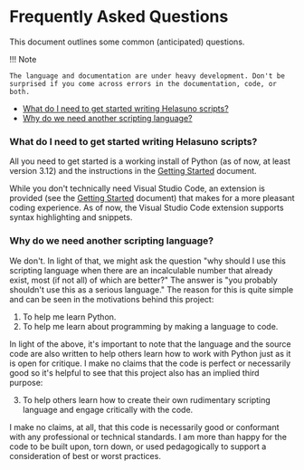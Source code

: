 # Frequently Asked Questions
This document outlines some common (anticipated) questions.

!!! Note

    The language and documentation are under heavy development. Don't be surprised if you come across errors in the documentation, code, or both.

* [What do I need to get started writing Helasuno scripts?](#what-do-i-need-to-get-started-writing-helasuno-scripts)
* [Why do we need another scripting language?](#why-do-we-need-another-scripting-language)

### What do I need to get started writing Helasuno scripts?
All you need to get started is a working install of Python (as of now, at least version 3.12) and the instructions in the [Getting Started](packaging_setup.md) document.

While you don't technically need Visual Studio Code, an extension is provided (see the [Getting Started](packaging_setup.md) document) that makes for a more pleasant coding experience. As of now, the Visual Studio Code extension supports syntax highlighting and snippets.


### Why do we need another scripting language?
We don't. In light of that, we might ask the question "why should I use this scripting language when there are an incalculable number that already exist, most (if not all) of which are better?" The answer is "you probably shouldn't use this as a serious language." The reason for this is quite simple and can be seen in the motivations behind this project:

1. To help me learn Python.
2. To help me learn about programming by making a language to code.

In light of the above, it's important to note that the language and the source code are also written to help others learn how to work with Python just as it is open for critique. I make no claims that the code is perfect or necessarily good so it's helpful to see that this project also has an implied third purpose:

3. To help others learn how to create their own rudimentary scripting language and engage critically with the code.

I make no claims, at all, that this code is necessarily good or conformant with any professional or technical standards. I am more than happy for the code to be built upon, torn down, or used pedagogically to support a consideration of best or worst practices.
